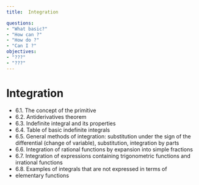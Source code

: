 ```yaml
---
title:  Integration

questions:
- "What basic?"
- "How can ?"
- "How do ?"
- "Can I ?"
objectives:
- "???"
- "???"
---
```


# Integration
- 6.1. The concept of the primitive
- 6.2. Antiderivatives theorem
- 6.3. Indefinite integral and its properties
- 6.4. Table of basic indefinite integrals
- 6.5. General methods of integration: substitution under the sign of the differential (change of variable), substitution, integration by parts
- 6.6. Integration of rational functions by expansion into simple fractions
- 6.7. Integration of expressions containing trigonometric functions and irrational functions
- 6.8. Examples of integrals that are not expressed in terms of
- elementary functions
